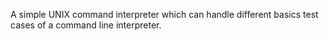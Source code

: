 A simple UNIX command interpreter which can handle different basics test cases
of a command line interpreter.